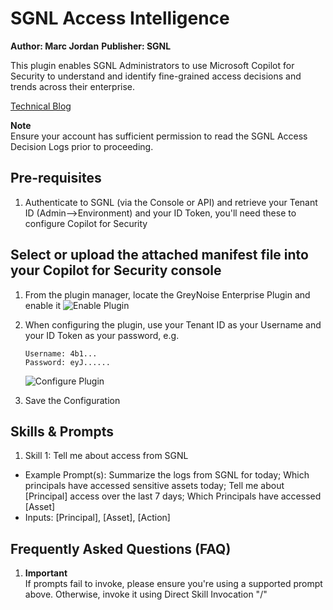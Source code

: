 # SGNL Access Intelligence
**Author: Marc Jordan**
**Publisher: SGNL**

This plugin enables SGNL Administrators to use Microsoft Copilot for Security to understand and identify fine-grained access decisions and trends across their enterprise.

[Technical Blog](https://sgnl.ai/2023/11/sgnl-for-microsoft-security-copilot/)

**Note**  
Ensure your account has sufficient permission to read the SGNL Access Decision Logs prior to proceeding.

## **Pre-requisites**
1. Authenticate to SGNL (via the Console or API) and retrieve your Tenant ID (Admin-->Environment) and your ID Token, you'll need these to configure Copilot for Security


## Select or upload the attached manifest file into your Copilot for Security console
1. From the plugin manager, locate the GreyNoise Enterprise Plugin and enable it
![Enable Plugin](images/plugin-manager.png)
  

2. When configuring the plugin, use your Tenant ID as your Username and your ID Token as your password, e.g.
	```
	Username: 4b1...
    Password: eyJ......
	```
    ![Configure Plugin](images/config.png)
3.  Save the Configuration


## Skills & Prompts
1. Skill 1: Tell me about access from SGNL 
- Example Prompt(s): Summarize the logs from SGNL for today; Which principals have accessed sensitive assets today; Tell me about [Principal] access over the last 7 days; Which Principals have accessed [Asset]
- Inputs: [Principal], [Asset], [Action]


## Frequently Asked Questions (FAQ)
1. **Important**  
   If prompts fail to invoke, please ensure you're using a supported prompt above. Otherwise, invoke it using Direct Skill Invocation "/"      
